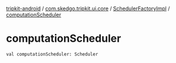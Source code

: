 [tripkit-android](../../index.md) / [com.skedgo.tripkit.ui.core](../index.md) / [SchedulerFactoryImpl](index.md) / [computationScheduler](./computation-scheduler.md)

# computationScheduler

`val computationScheduler: Scheduler`